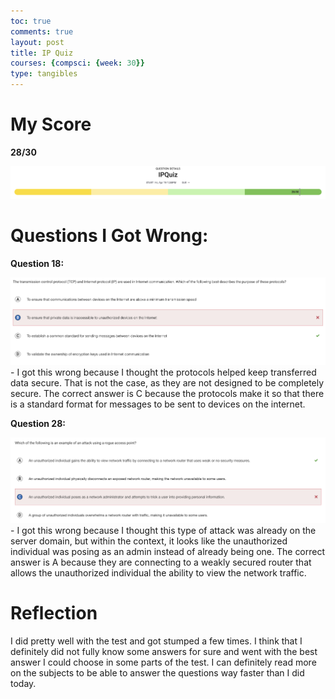 ```yaml
---
toc: true
comments: true
layout: post
title: IP Quiz
courses: {compsci: {week: 30}}
type: tangibles
---
```

<!-- Assignment
https://github.com/orgs/nighthawkcoders/projects/12/views/1?pane=issue&itemId=60475503

{{site.baseurl}}
https://raw.githubusercontent.com/jplip/justin2.0/main/images/IPQuiz/
-->

# My Score
**28/30** <!-- 2 Missed -->
<center>
    <img src="https://raw.githubusercontent.com/jplip/justin2.0/main/images/IPQuiz/Result.png">
</center>


# Questions I Got Wrong:

**Question 18:** <!-- Section 4.1 -->
<center>
    <img src="https://raw.githubusercontent.com/jplip/justin2.0/main/images/IPQuiz/Q18.png" width="800">
</center>
- I got this wrong because I thought the protocols helped keep transferred data secure. That is not the case, as they are not designed to be completely secure. The correct answer is C because the protocols make it so that there is a standard format for messages to be sent to devices on the internet.

**Question 28:** <!-- Section 5.6 -->
<center>
    <img src="https://raw.githubusercontent.com/jplip/justin2.0/main/images/IPQuiz/Q28.png" width="800">
</center>
- I got this wrong because I thought this type of attack was already on the server domain, but within the context, it looks like the unauthorized individual was posing as an admin instead of already being one. The correct answer is A because they are connecting to a weakly secured router that allows the unauthorized individual the ability to view the network traffic.

# Reflection
I did pretty well with the test and got stumped a few times. I think that I definitely did not fully know some answers for sure and went with the best answer I could choose in some parts of the test. I can definitely read more on the subjects to be able to answer the questions way faster than I did today.